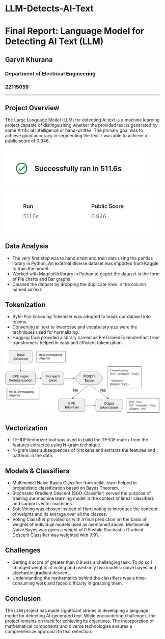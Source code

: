 # LLM-Detects-AI-Text

# Final Report: Language Model for Detecting AI Text (LLM)

## Garvit Khurana
### Department of Electrical Engineering
### 22115059

---

## Project Overview

The Large Language Model (LLM) for detecting AI text is a machine learning project capable of distinguishing whether the provided text is generated by some Artificial Intelligence or hand-written. The primary goal was to achieve good accuracy in segmenting the text. I was able to achieve a public score of 0.946.

![Log_VLG](Log_VLG.png)
![Score_VLG](Score_VLG.png)

## Data Analysis

- The very first step was to handle test and train data using the pandas library in Python. An external diverse dataset was imported from Kaggle to train the model.
- Worked with Matplotlib library in Python to depict the dataset in the form of Pie charts and Bar graphs.
- Cleaned the dataset by dropping the duplicate rows in the column named as text.

## Tokenization

- Byte-Pair Encoding Tokenizer was adopted to break our dataset into tokens.
- Converting all text to lowercase and vocabulary size were the techniques used for normalizing.
- Hugging face provided a library named as PreTrainedTokenizerFast from transformers helped in easy and efficient tokenization.

![BPE](bpe.jpg)

## Vectorization

- TF-IDFVectorizer tool was used to build the TF-IDF matrix from the features extracted using N-gram technique.
- N-gram uses subsequences of N tokens and extracts the features and patterns in the data.

## Models & Classifiers

- Multinomial Naive Bayes Classifier from scikit-learn helped in probabilistic classification based on Bayes Theorem.
- Stochastic Gradient Descent (SGD-Classifier) served the purpose of training our machine learning model in the context of linear classifiers and support vector machines.
- Soft Voting was chosen instead of Hard voting to introduce the concept of weights and its average over all the classes.
- Voting Classifier provided us with a final prediction on the basis of weights of individual models used as mentioned above. Multinomial Naive Bayes was given a weight of 0.9 while Stochastic Gradient Descent Classifier was weighted with 0.91.

## Challenges

- Getting a score of greater than 0.9 was a challenging task. To do so I changed weights of voting and used only two models: naive bayes and stochastic gradient descent.
- Understanding the mathematics behind the classifiers was a time-consuming work and faced difficulty in grasping them.

## Conclusion

The LLM project has made significant strides in developing a language model for detecting AI-generated text. While encountering challenges, the project remains on track for achieving its objectives. The incorporation of mathematical components and diverse technologies ensures a comprehensive approach to text detection.
